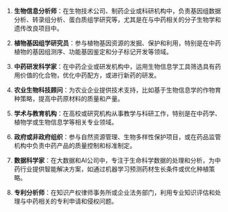 1. **生物信息分析师**：在生物技术公司、制药企业或科研机构中，负责基因组数据分析、转录组分析、蛋白质组学研究等，尤其是在与中药相关的分子生物学和遗传改良项目中。

2. **植物基因组学研究员**：参与植物基因资源的发掘、保护和利用，特别是在中药植物的基因组测序、功能基因鉴定和分子标记开发等领域。

3. **中药研发科学家**：在中药企业或研发机构中，运用生物信息学工具筛选具有药用价值的化合物，优化中药配方，或进行新药的研发。

4. **农业生物科技顾问**：为农业企业提供技术支持，比如基于生物信息学的作物育种策略，提高中药原材料的质量和产量。

5. **学术与教育机构**：在高校或研究机构从事教学与科研工作，特别是在中药学、植物学或生物信息学等相关专业领域。

6. **政府或非政府组织**：参与自然资源管理、生物多样性保护项目，或在药品监管机构中负责中药产品的质量控制和标准制定。

7. **数据科学家**：在大数据和AI公司中，专注于生命科学数据的处理和分析，为中药行业提供智能解决方案，如通过机器学习预测药材生长条件或优化种植策略。

8. **专利分析师**：在知识产权律师事务所或企业法务部门，利用专业知识评估和处理与中药相关的专利申请和侵权问题。
